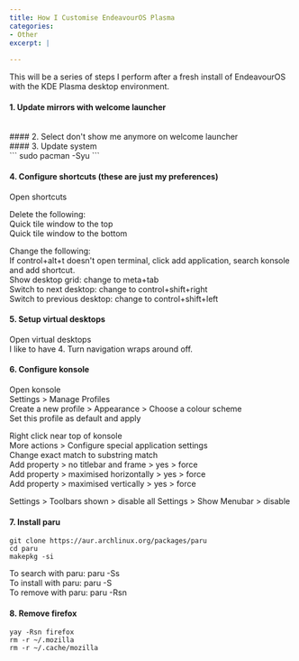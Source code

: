 ```yaml
---
title: How I Customise EndeavourOS Plasma
categories:
- Other
excerpt: |
  
---
```


This will be a series of steps I perform after a fresh install of EndeavourOS with the KDE Plasma desktop environment. 

#### 1. Update mirrors with welcome launcher
<br>
#### 2. Select don't show me anymore on welcome launcher
<br>
#### 3. Update system
<br>
```
sudo pacman -Syu
```

#### 4. Configure shortcuts (these are just my preferences)

Open shortcuts

Delete the following:<br>
Quick tile window to the top <br>
Quick tile window to the bottom <br>

Change the following:<br>
If control+alt+t doesn't open terminal, click add application, search konsole and add shortcut. <br>
Show desktop grid: change to meta+tab <br>
Switch to next desktop: change to control+shift+right <br>
Switch to previous desktop: change to control+shift+left <br>

#### 5. Setup virtual desktops

Open virtual desktops <br>
I like to have 4. Turn navigation wraps around off. 


#### 6. Configure konsole

Open konsole<br>
Settings > Manage Profiles <br>
Create a new profile > Appearance > Choose a colour scheme <br>
Set this profile as default and apply<br>

Right click near top of konsole <br>
More actions > Configure special application settings <br>
Change exact match to substring match <br>
Add property > no titlebar and frame > yes > force <br>
Add property > maximised horizontally > yes > force <br>
Add property > maximised vertically > yes > force <br>

Settings > Toolbars shown > disable all
Settings > Show Menubar > disable

#### 7. Install paru
```
git clone https://aur.archlinux.org/packages/paru
cd paru
makepkg -si
```
To search with paru: paru -Ss <what you want to search> <br>
To install with paru: paru -S <what you want to install> <br>
To remove with paru: paru -Rsn <what you want to remove>

#### 8. Remove firefox
```
yay -Rsn firefox 
rm -r ~/.mozilla 
rm -r ~/.cache/mozilla 
```
  
